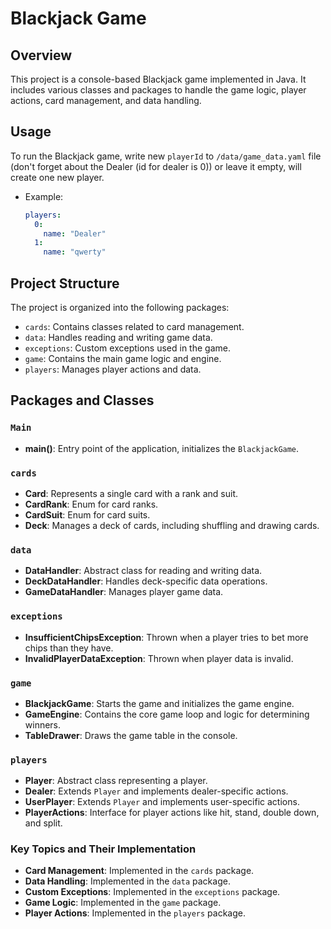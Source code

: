 # Blackjack Game

## Overview
This project is a console-based Blackjack game implemented in Java. It includes various classes and packages to handle the game logic, player actions, card management, and data handling.

## Usage

To run the Blackjack game, write new `playerId` to `/data/game_data.yaml` file (don't forget about the Dealer (id for dealer is 0)) or leave it empty, will create one new player.

- Example:
    ```yaml
    players:
      0:
        name: "Dealer"
      1:
        name: "qwerty"
    ```

## Project Structure
The project is organized into the following packages:

- `cards`: Contains classes related to card management.
- `data`: Handles reading and writing game data.
- `exceptions`: Custom exceptions used in the game.
- `game`: Contains the main game logic and engine.
- `players`: Manages player actions and data.

## Packages and Classes

### `Main`
- **main()**: Entry point of the application, initializes the `BlackjackGame`.

### `cards`
- **Card**: Represents a single card with a rank and suit.
- **CardRank**: Enum for card ranks.
- **CardSuit**: Enum for card suits.
- **Deck**: Manages a deck of cards, including shuffling and drawing cards.

### `data`
- **DataHandler**: Abstract class for reading and writing data.
- **DeckDataHandler**: Handles deck-specific data operations.
- **GameDataHandler**: Manages player game data.

### `exceptions`
- **InsufficientChipsException**: Thrown when a player tries to bet more chips than they have.
- **InvalidPlayerDataException**: Thrown when player data is invalid.

### `game`
- **BlackjackGame**: Starts the game and initializes the game engine.
- **GameEngine**: Contains the core game loop and logic for determining winners.
- **TableDrawer**: Draws the game table in the console.

### `players`
- **Player**: Abstract class representing a player.
- **Dealer**: Extends `Player` and implements dealer-specific actions.
- **UserPlayer**: Extends `Player` and implements user-specific actions.
- **PlayerActions**: Interface for player actions like hit, stand, double down, and split.

### Key Topics and Their Implementation
- **Card Management**: Implemented in the `cards` package.
- **Data Handling**: Implemented in the `data` package.
- **Custom Exceptions**: Implemented in the `exceptions` package.
- **Game Logic**: Implemented in the `game` package.
- **Player Actions**: Implemented in the `players` package.
